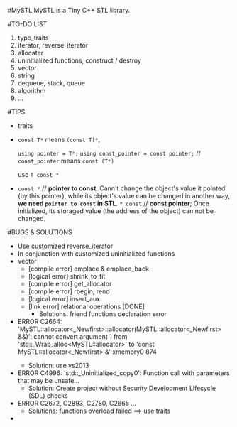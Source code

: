 #MySTL
MySTL is a Tiny C++ STL library.

#TO-DO LIST
 1. type_traits
 2. iterator, reverse_iterator
 3. allocater
 4. uninitialized functions, construct / destroy
 4. vector
 5. string
 6. dequeue, stack, queue
 7. algorithm
 8. ...

#TIPS
 * traits
 * `const T*` means `(const T)*`,
 
   `using pointer = T*;`
   `using const_pointer = const pointer;` // `const_pointer` means `const (T*)`
   
   use `T const *`
 * `const *` // **pointer to const**; Cann't change the object's value it pointed (by this pointer), while its object's value can be changed in another way, **we need `pointer to const` in STL**.
   `* const` // **const pointer**;    Once initialized, its storaged value (the address of the object) can not be changed. 
	


#BUGS & SOLUTIONS

 - Use customized reverse_iterator
 - In conjunction with customized uninitialized functions
 - vector
	 - [compile error] emplace & emplace_back
	 - [logical error] shrink_to_fit
	 - [compile error] get_allocator
	 - [compile error] rbegin, rend
	 - [logical error] insert_aux
	 - [link error] relational operations	[DONE]
		- Solutions: friend functions declaration error
 - ERROR C2664: 'MySTL::allocator<_Newfirst>::allocator(MySTL::allocator<_Newfirst> &&)': cannot convert argument 1 from 'std::_Wrap_alloc<MySTL::allocator<int>>' to 'const MySTL::allocator<_Newfirst> &'      xmemory0    874
	 - Solution:  use vs2013
 - ERROR C4996: 'std::_Uninitialized_copy0': Function call with parameters that may be unsafe...
	 - Solution: Create project without Security Development Lifecycle (SDL) checks
 - ERROR C2672, C2893, C2780, C2665 ...
	 - Solutions: functions overload failed ==> use traits
 - 